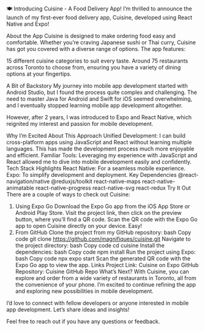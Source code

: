 🍽️ Introducing Cuisine - A Food Delivery App!
I’m thrilled to announce the launch of my first-ever food delivery app, Cuisine, developed using React Native and Expo!



About the App
Cuisine is designed to make ordering food easy and comfortable. Whether you’re craving Japanese sushi or Thai curry, Cuisine has got you covered with a diverse range of options. The app features:

15 different cuisine categories to suit every taste.
Around 75 restaurants across Toronto to choose from, ensuring you have a variety of dining options at your fingertips.


A Bit of Backstory
My journey into mobile app development started with Android Studio, but I found the process quite complex and challenging. The need to master Java for Android and Swift for iOS seemed overwhelming, and I eventually stopped learning mobile app development altogether.

However, after 2 years, I was introduced to Expo and React Native, which reignited my interest and passion for mobile development.

Why I’m Excited About This Approach
Unified Development: I can build cross-platform apps using JavaScript and React without learning multiple languages. This has made the development process much more enjoyable and efficient.
Familiar Tools: Leveraging my experience with JavaScript and React allowed me to dive into mobile development easily and confidently.
Tech Stack Highlights
React Native: For a seamless mobile experience.
Expo: To simplify development and deployment.
Key Dependencies
@react-navigation/native
@reduxjs/toolkit
react-native-maps
react-native-animatable
react-native-progress
react-native-svg
react-redux
Try It Out
There are a couple of ways to check out Cuisine:

1. Using Expo Go
Download the Expo Go app from the iOS App Store or Android Play Store.
Visit the project link, then click on the preview button, where you’ll find a QR code.
Scan the QR code with the Expo Go app to open Cuisine directly on your device. Easy!
2. From GitHub
Clone the project from my GitHub repository:
bash
Copy code
git clone https://github.com/magnifiques/cuisine.git
Navigate to the project directory:
bash
Copy code
cd cuisine
Install the dependencies:
bash
Copy code
npm install
Run the project using Expo:
bash
Copy code
npx expo start
Scan the generated QR code with the Expo Go app to view the app.
Links
Project Link: Cuisine on Expo
GitHub Repository: Cuisine GitHub Repo
What’s Next?
With Cuisine, you can explore and order from a wide variety of restaurants in Toronto, all from the convenience of your phone. I’m excited to continue refining the app and exploring new possibilities in mobile development.

I’d love to connect with fellow developers or anyone interested in mobile app development. Let’s share ideas and insights!

Feel free to reach out if you have any questions or feedback.
